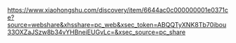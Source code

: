 <https://www.xiaohongshu.com/discovery/item/6644ac0c000000001e0371ce?source=webshare&xhsshare=pc_web&xsec_token=ABQQTyXNK8Tb70ibou33OXZaJSzw8b34vYHBneiEUGvLc=&xsec_source=pc_share>
